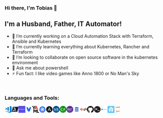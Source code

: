 ### Hi there, I'm Tobias 👋

## I'm a Husband, Father, IT Automator!

- 🔭 I’m currently working on a Cloud Automation Stack with Terraform, Ansible and Kubernetes
- 🌱 I’m currently learning everything about Kubernetes, Rancher and Terraform
- 👯 I’m looking to collaborate on open source software in the kubernetes environment
- 💬 Ask me about powershell
- ⚡ Fun fact: I like video games like Anno 1800 or No Man's Sky

<br />

### Languages and Tools:

<img align="left" alt="Visual Studio Code" width="22px" src="https://raw.githubusercontent.com/github/explore/80688e429a7d4ef2fca1e82350fe8e3517d3494d/topics/visual-studio-code/visual-studio-code.png" />
<img align="left" alt="Powershell" width="22px" src="https://github.com/github/explore/raw/main/topics/powershell/powershell.png"/>
<img align="left" alt="Terraform" width="22px" src="https://github.com/github/explore/raw/main/topics/terraform/terraform.png"/>
<img align="left" alt="Vagrant" width="22px" src="https://github.com/github/explore/raw/main/topics/vagrant/vagrant.png"/>
<img align="left" alt="YAML" width="22px" src="https://github.com/github/explore/raw/main/topics/yaml/yaml.png"/>
<img align="left" alt="Kubernetes" width="22px" src="https://github.com/github/explore/raw/main/topics/kubernetes/kubernetes.png"/>
<img align="left" alt="Ansible" width="22px" src="https://github.com/github/explore/raw/main/topics/ansible/ansible.png"/>
<img align="left" alt="Visual Basic" width="22px" src="https://github.com/github/explore/raw/main/topics/visual-basic/visual-basic.png"/>
<img align="left" alt="CSharp" width="22px" src="https://github.com/github/explore/raw/main/topics/csharp/csharp.png"/>
<img align="left" alt="DotNet" width="22px" src="https://github.com/github/explore/raw/main/topics/dotnet/dotnet.png"/>
<img align="left" alt="SQL" width="22px" src="https://raw.githubusercontent.com/github/explore/80688e429a7d4ef2fca1e82350fe8e3517d3494d/topics/sql/sql.png" />
<img align="left" alt="Git" width="22px" src="https://raw.githubusercontent.com/github/explore/80688e429a7d4ef2fca1e82350fe8e3517d3494d/topics/git/git.png" />
<img align="left" alt="GitHub" width="22px" src="https://raw.githubusercontent.com/github/explore/78df643247d429f6cc873026c0622819ad797942/topics/github/github.png" />
<img align="left" alt="Terminal" width="22px" src="https://raw.githubusercontent.com/github/explore/80688e429a7d4ef2fca1e82350fe8e3517d3494d/topics/terminal/terminal.png" />
<img align="left" alt="Windows" width="22px" src="https://github.com/github/explore/raw/main/topics/windows/windows.png" />
<img align="left" alt="Home-Assistant" width="22px" src="https://github.com/github/explore/raw/main/topics/home-assistant/home-assistant.png" />
<img align="left" alt="Jupyter-Notebook" width="22px" src="https://github.com/github/explore/raw/main/topics/jupyter-notebook/jupyter-notebook.png" />
